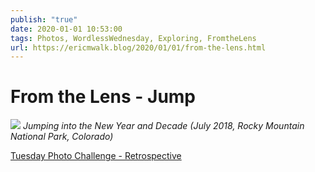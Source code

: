 ```yaml
---
publish: "true"
date: 2020-01-01 10:53:00
tags: Photos, WordlessWednesday, Exploring, FromtheLens
url: https://ericmwalk.blog/2020/01/01/from-the-lens.html
---
```


# From the Lens - Jump


![](https://ericmwalk.blog/uploads/2021/b8a6cdcf90.jpg)
*Jumping into the New Year and Decade (July 2018, Rocky Mountain National Park, Colorado)*

<a href="https://dutchgoesthephoto.net/2019/12/31/tuesday-photo-challenge-retrospective/">Tuesday Photo Challenge - Retrospective</a>
